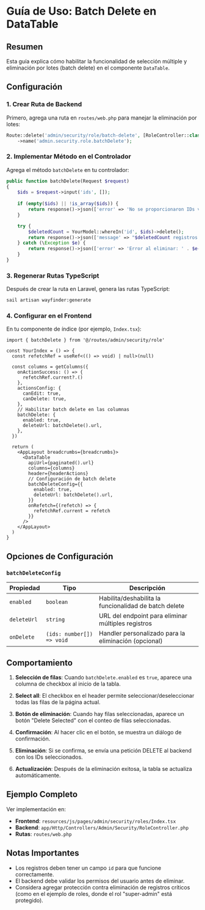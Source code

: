 # Guía de Uso: Batch Delete en DataTable

## Resumen
Esta guía explica cómo habilitar la funcionalidad de selección múltiple y eliminación por lotes (batch delete) en el componente `DataTable`.

## Configuración

### 1. Crear Ruta de Backend

Primero, agrega una ruta en `routes/web.php` para manejar la eliminación por lotes:

```php
Route::delete('admin/security/role/batch-delete', [RoleController::class, 'batchDelete'])
    ->name('admin.security.role.batchDelete');
```

### 2. Implementar Método en el Controlador

Agrega el método `batchDelete` en tu controlador:

```php
public function batchDelete(Request $request)
{
    $ids = $request->input('ids', []);
    
    if (empty($ids) || !is_array($ids)) {
        return response()->json(['error' => 'No se proporcionaron IDs válidos.'], 400);
    }

    try {
        $deletedCount = YourModel::whereIn('id', $ids)->delete();
        return response()->json(['message' => "$deletedCount registros eliminados exitosamente."]);
    } catch (\Exception $e) {
        return response()->json(['error' => 'Error al eliminar: ' . $e->getMessage()], 500);
    }
}
```

### 3. Regenerar Rutas TypeScript

Después de crear la ruta en Laravel, genera las rutas TypeScript:

```bash
sail artisan wayfinder:generate
```

### 4. Configurar en el Frontend

En tu componente de índice (por ejemplo, `Index.tsx`):

```tsx
import { batchDelete } from '@/routes/admin/security/role'

const YourIndex = () => {
  const refetchRef = useRef<(() => void) | null>(null)

  const columns = getColumns({
    onActionSuccess: () => {
      refetchRef.current?.()
    },
    actionsConfig: {
      canEdit: true,
      canDelete: true,
    },
    // Habilitar batch delete en las columnas
    batchDelete: {
      enabled: true,
      deleteUrl: batchDelete().url,
    },
  })

  return (
    <AppLayout breadcrumbs={breadcrumbs}>
      <DataTable
        apiUrl={paginated().url}
        columns={columns}
        header={headerActions}
        // Configuración de batch delete
        batchDeleteConfig={{
          enabled: true,
          deleteUrl: batchDelete().url,
        }}
        onRefetch={(refetch) => {
          refetchRef.current = refetch
        }}
      />
    </AppLayout>
  )
}
```

## Opciones de Configuración

### `batchDeleteConfig`

| Propiedad | Tipo | Descripción |
|-----------|------|-------------|
| `enabled` | `boolean` | Habilita/deshabilita la funcionalidad de batch delete |
| `deleteUrl` | `string` | URL del endpoint para eliminar múltiples registros |
| `onDelete` | `(ids: number[]) => void` | Handler personalizado para la eliminación (opcional) |

## Comportamiento

1. **Selección de filas**: Cuando `batchDelete.enabled` es `true`, aparece una columna de checkbox al inicio de la tabla.

2. **Select all**: El checkbox en el header permite seleccionar/deseleccionar todas las filas de la página actual.

3. **Botón de eliminación**: Cuando hay filas seleccionadas, aparece un botón "Delete Selected" con el conteo de filas seleccionadas.

4. **Confirmación**: Al hacer clic en el botón, se muestra un diálogo de confirmación.

5. **Eliminación**: Si se confirma, se envía una petición DELETE al backend con los IDs seleccionados.

6. **Actualización**: Después de la eliminación exitosa, la tabla se actualiza automáticamente.

## Ejemplo Completo

Ver implementación en:
- **Frontend**: `resources/js/pages/admin/security/roles/Index.tsx`
- **Backend**: `app/Http/Controllers/Admin/Security/RoleController.php`
- **Rutas**: `routes/web.php`

## Notas Importantes

- Los registros deben tener un campo `id` para que funcione correctamente.
- El backend debe validar los permisos del usuario antes de eliminar.
- Considera agregar protección contra eliminación de registros críticos (como en el ejemplo de roles, donde el rol "super-admin" está protegido).
